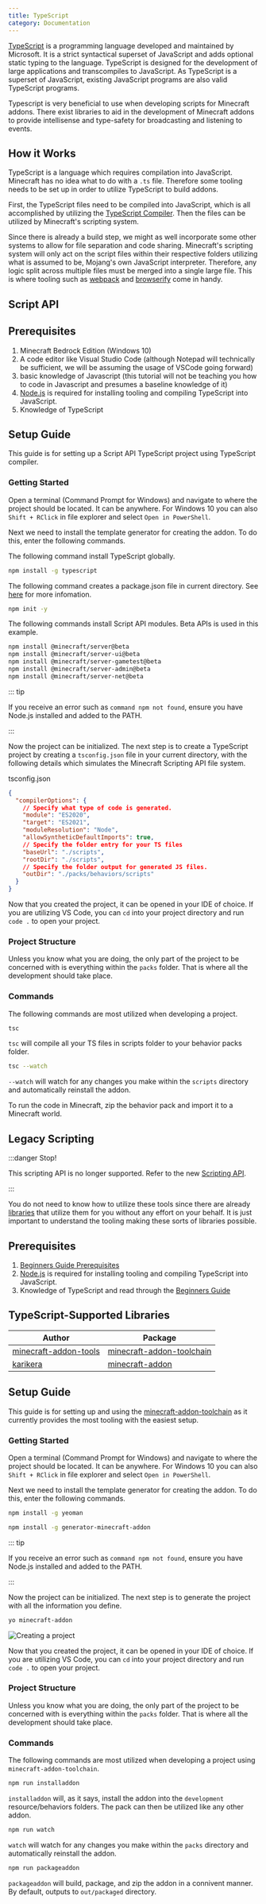 ```yaml
---
title: TypeScript
category: Documentation
---
```


[TypeScript](https://www.typescriptlang.org/) is a programming language developed and maintained by Microsoft. It is a strict syntactical superset of JavaScript and adds optional static typing to the language. TypeScript is designed for the development of large applications and transcompiles to JavaScript. As TypeScript is a superset of JavaScript, existing JavaScript programs are also valid TypeScript programs.

Typescript is very beneficial to use when developing scripts for Minecraft addons. There exist libraries to aid in the development of Minecraft addons to provide intellisense and type-safety for broadcasting and listening to events.

## How it Works

TypeScript is a language which requires compilation into JavaScript. Minecraft has no idea what to do with a `.ts` file. Therefore some tooling needs to be set up in order to utilize TypeScript to build addons.

First, the TypeScript files need to be compiled into JavaScript, which is all accomplished by utilizing the [TypeScript Compiler](https://www.npmjs.com/package/typescript). Then the files can be utilized by Minecraft's scripting system.

Since there is already a build step, we might as well incorporate some other systems to allow for file separation and code sharing. Minecraft's scripting system will only act on the script files within their respective folders utilizing what is assumed to be, Mojang's own JavaScript interpreter. Therefore, any logic split across multiple files must be merged into a single large file. This is where tooling such as [webpack](https://webpack.js.org/) and [browserify](https://browserify.org/) come in handy.

## Script API

## Prerequisites

1. Minecraft Bedrock Edition (Windows 10)
2. A code editor like Visual Studio Code (although Notepad will technically be sufficient, we will be assuming the usage of VSCode going forward)
3. basic knowledge of Javascript (this tutorial will not be teaching you how to code in Javascript and presumes a baseline knowledge of it)
4. [Node.js](https://nodejs.org/en/) is required for installing tooling and compiling TypeScript into JavaScript.
5. Knowledge of TypeScript

## Setup Guide

This guide is for setting up a Script API TypeScript project using TypeScript compiler.

### Getting Started

Open a terminal (Command Prompt for Windows) and navigate to where the project should be located. It can be anywhere. For Windows 10 you can also `Shift + RClick` in file explorer and select `Open in PowerShell`.

Next we need to install the template generator for creating the addon. To do this, enter the following commands.

The following command install TypeScript globally.

```bash
npm install -g typescript
```

The following command creates a package.json file in current directory. See [here](https://docs.npmjs.com/cli/v9/commands/npm-init) for more infomation.

```bash
npm init -y
```

The following commands install Script API modules. Beta APIs is used in this example.

```bash
npm install @minecraft/server@beta
npm install @minecraft/server-ui@beta
npm install @minecraft/server-gametest@beta
npm install @minecraft/server-admin@beta
npm install @minecraft/server-net@beta
```

::: tip

If you receive an error such as `command npm not found`, ensure you have Node.js installed and added to the PATH.

:::

Now the project can be initialized. The next step is to create a TypeScript project by creating a `tsconfig.json` file in your current directory, with the following details which simulates the Minecraft Scripting API file system.

<CodeHeader>tsconfig.json</CodeHeader>

```json
{
  "compilerOptions": {
    // Specify what type of code is generated.
    "module": "ES2020",
    "target": "ES2021",
    "moduleResolution": "Node",
    "allowSyntheticDefaultImports": true,
    // Specify the folder entry for your TS files
    "baseUrl": "./scripts",
    "rootDir": "./scripts",
    // Specify the folder output for generated JS files.
    "outDir": "./packs/behaviors/scripts"
  }
}
```

Now that you created the project, it can be opened in your IDE of choice. If you are utilizing VS Code, you can `cd` into your project directory and run `code .` to open your project.

### Project Structure

<FolderView :paths="[
	'node_modules',
	'packs/behaviors/manifest.json',
	'packs/behaviors/pack_icon.png',
  'packs/resources/pack_icon.png',
  'packs/resources/pack_icon.png',
  'scripts/Main.ts',
  'package-lock.json',
  'package.json',
  'tsconfig.json',
]"></FolderView>

Unless you know what you are doing, the only part of the project to be concerned with is everything within the `packs` folder. That is where all the development should take place.

### Commands

The following commands are most utilized when developing a project.

```bash
tsc
```

`tsc` will compile all your TS files in scripts folder to your behavior packs folder.

```bash
tsc --watch
```

`--watch` will watch for any changes you make within the `scripts` directory and automatically reinstall the addon.

To run the code in Minecraft, zip the behavior pack and import it to a Minecraft world.

## Legacy Scripting

:::danger Stop!

This scripting API is no longer supported. Refer to the new [Scripting API](/scripting/starting-scripts.html).

:::

[//]: # 'Documentation is heavily based on https://minecraft-addon-tools.github.io/tutorials/getting-started'

You do not need to know how to utilize these tools since there are already [libraries](#typescript-supported-libraries) that utilize them for you without any effort on your behalf. It is just important to understand the tooling making these sorts of libraries possible.

## Prerequisites

1. [Beginners Guide Prerequisites](/scripting/scripting-intro)
2. [Node.js](https://nodejs.org/en/) is required for installing tooling and compiling TypeScript into JavaScript.
3. Knowledge of TypeScript and read through the [Beginners Guide](/scripting/scripting-intro)

## TypeScript-Supported Libraries

| Author                                                            | Package                                                                                         |
| ----------------------------------------------------------------- | ----------------------------------------------------------------------------------------------- |
| [minecraft-addon-tools](https://github.com/minecraft-addon-tools) | [minecraft-addon-toolchain](https://github.com/minecraft-addon-tools/minecraft-addon-toolchain) |
| [karikera](https://github.com/karikera)                           | [minecraft-addon](https://github.com/karikera/mcaddon-start)                                    |

## Setup Guide

This guide is for setting up and using the [minecraft-addon-toolchain](https://github.com/minecraft-addon-tools/minecraft-addon-toolchain) as it currently provides the most tooling with the easiest setup.

### Getting Started

Open a terminal (Command Prompt for Windows) and navigate to where the project should be located. It can be anywhere. For Windows 10 you can also `Shift + RClick` in file explorer and select `Open in PowerShell`.

Next we need to install the template generator for creating the addon. To do this, enter the following commands.

```bash
npm install -g yeoman
```

```bash
npm install -g generator-minecraft-addon
```

::: tip

If you receive an error such as `command npm not found`, ensure you have Node.js installed and added to the PATH.

:::

Now the project can be initialized. The next step is to generate the project with all the information you define.

```bash
yo minecraft-addon
```

![Creating a project](/assets/images/scripting/typescript/project-create.gif)

Now that you created the project, it can be opened in your IDE of choice. If you are utilizing VS Code, you can `cd` into your project directory and run `code .` to open your project.

### Project Structure

<FolderView :paths="[
	'node_modules',
	'packs/behaviors/manifest.json',
	'packs/behaviors/pack_icon.png',
  'packs/behaviors/scripts/client/client.ts',
  'packs/behaviors/scripts/server/server.ts',
  'packs/resources/pack_icon.png',
  'packs/resources/pack_icon.png',
  'gulpfile.js',
  'package-lock.json',
  'package.json',
  'tsconfig.json',
]"></FolderView>

Unless you know what you are doing, the only part of the project to be concerned with is everything within the `packs` folder. That is where all the development should take place.

### Commands

The following commands are most utilized when developing a project using `minecraft-addon-toolchain`.

```bash
npm run installaddon
```

`installaddon` will, as it says, install the addon into the `development` resource/behaviors folders. The pack can then be utilized like any other addon.

```bash
npm run watch
```

`watch` will watch for any changes you make within the `packs` directory and automatically reinstall the addon.

```bash
npm run packageaddon
```

`packageaddon` will build, package, and zip the addon in a connivent manner. By default, outputs to `out/packaged` directory.
